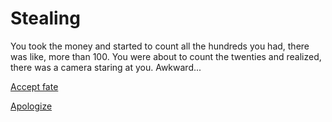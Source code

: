# Stealing

You took the money and started to count all the hundreds you had, there was like, more than 100.  You were about to count the twenties and realized, there was a camera staring at you.  Awkward...  

[Accept fate](../explore/grounded.md)

[Apologize](../explore/apologize.md)
